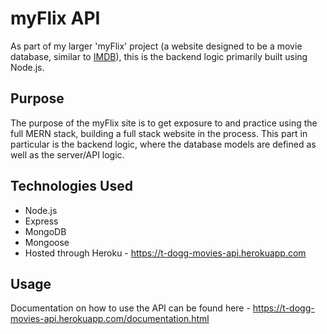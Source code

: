 # myFlix API
As part of my larger 'myFlix' project (a website designed to be a movie database, similar to [IMDB](https://www.imdb.com/)), this is the backend logic primarily built using Node.js.

## Purpose
The purpose of the myFlix site is to get exposure to and practice using the full MERN stack, building a full stack website in the process. This part in particular is the backend logic, where the database models are defined as well as the server/API logic.

## Technologies Used
* Node.js
* Express
* MongoDB
* Mongoose
* Hosted through Heroku - https://t-dogg-movies-api.herokuapp.com

## Usage
Documentation on how to use the API can be found here - https://t-dogg-movies-api.herokuapp.com/documentation.html